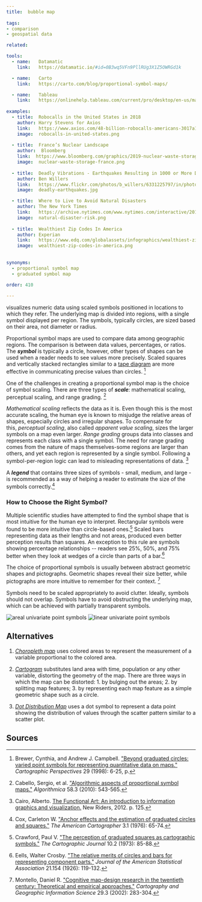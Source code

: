 ```yaml
---
title:  bubble map
  
tags:
- comparison
- geospatial data

related:

tools:
  - name:   Datamatic
    link:   https://datamatic.io/#id=0B3wq5VFn9PllRUg3X1Z5OWRGd1k

  - name:   Carto
    link:   https://carto.com/blog/proportional-symbol-maps/

  - name:   Tableau
    link:   https://onlinehelp.tableau.com/current/pro/desktop/en-us/maps_howto_symbol.html
    
examples:
  - title:  Robocalls in the United States in 2018
    author: Harry Stevens for Axios
    link:   https://www.axios.com/48-billion-robocalls-americans-3017a1c6-4406-4305-82c0-9d7c9ef84548.html
    image:  robocalls-in-united-states.png
  
  - title:  France’s Nuclear Landscape
    author:  Bloomberg
    link:  https://www.bloomberg.com/graphics/2019-nuclear-waste-storage-france
    image:  nuclear-waste-storage-france.png
    
  - title:  Deadly Vibrations - Earthquakes Resulting in 1000 or More Deaths Since 1900 
    author: Ben Willers
    link:   https://www.flickr.com/photos/b_willers/6331225797/in/photostream/
    image:  deadly-earthquakes.jpg

  - title:  Where to Live to Avoid Natural Disasters
    author: The New York Times
    link:   https://archive.nytimes.com/www.nytimes.com/interactive/2011/05/01/weekinreview/01safe.html?_r=0
    image:  natural-disaster-risk.png
  
  - title:  Wealthiest Zip Codes In America
    author: Experian
    link:   https://www.edq.com/globalassets/infographics/wealthiest-zip-codes.png
    image:  wealthiest-zip-codes-in-america.png
  
    
synonyms:
  - proportional symbol map
  - graduated symbol map
  
order: 410

---
```

visualizes numeric data using scaled symbols positioned in locations to which they refer. The underlying map is divided into regions, with a single symbol displayed per region.
 The symbols, typically circles, are sized based on their area, not diameter or radius. 
<!--more-->

Proportional symbol maps are used to compare data among geographic regions. The comparison is between data values, percentages, or ratios. The ***symbol*** is typically a circle, however, other types of shapes can be used when a reader needs to see values more precisely. Scaled squares and vertically stacked rectangles similar to a [tape diagram](/tape-diagram) are more effective in communicating precise values than circles. [^brewer]

One of the challenges in creating a proportional symbol map is the choice of symbol scaling. There are three types of ***scale***: mathematical scaling, perceptual scaling, and range grading. [^cabello]

*Mathematical scaling* reflects the data as it is. Even though this is the most accurate scaling, the human eye is known to misjudge the relative areas of shapes, especially circles and irregular shapes. To compensate for this, *perceptual scaling*, also called *apparent value scaling*, sizes the larger symbols on a map even larger.
*Range grading* groups data into classes and represents each class with a single symbol. The need for range grading comes from the nature of maps themselves-some regions are larger than others, and yet each region is represented by a single symbol. Following a symbol-per-region logic can lead to misleading representations of data. [^cairo]

A ***legend*** that contains three sizes of symbols - small, medium, and large - is recommended as a way of helping a reader to estimate the size of the symbols correctly.[^cox]

### How to Choose the Right Symbol?
Multiple scientific studies have attempted to find the symbol shape that is most intuitive for the human eye to interpret.
Rectangular symbols were found to be more intuitive than circle-based ones.[^crawford] Scaled bars representing data as their lengths and not areas, produced even better perception results than squares.
An exception to this rule are symbols showing percentage relationships -- readers see 25%, 50%, and 75% better when they look at wedges of a circle than parts of a bar.[^eells]

The choice of proportional symbols is usually between abstract geometric shapes and pictographs. Geometric shapes reveal their size better, while pictographs are more intuitive to remember for their context.  [^montello]

Symbols need to be scaled appropriately to avoid clutter. Ideally, symbols should not overlap. Symbols have to avoid obstructing the underlying map, which can be achieved with partially transparent symbols.

<img src="types-of-symbols-areal.jpg" alt="areal univariate point symbols" />
<img src="types-of-symbols-linear.jpg" alt="linear univariate point symbols" />
<!-- TODO: redraw types of symbols as svg. From 'Beyond Graduated Circles: Varied Point Symbols for Representing Quantitative Data on Maps' by Cynthia A. Brewer, p.14 -->

## Alternatives

1. [*Choropleth map*](/choropleth-map) uses colored areas to represent the measurement of a variable proportional to the colored area.

2. [*Cartogram*](/cartogram) substitutes land area with time, population or any other variable, distorting the geometry of the map. There are three ways in which the map can be distorted: 1. by bulging out the areas; 2. by splitting map features; 3. by representing each map feature as a simple geometric shape such as a circle.

3. [*Dot Distribution Map*](/dot-distribution-map) uses a dot symbol to represent a data point showing the distribution of values through the scatter pattern similar to a scatter plot.


## Sources

[^brewer]: Brewer, Cynthia, and Andrew J. Campbell. ["Beyond graduated circles: varied point symbols for representing quantitative data on maps."](https://cartographicperspectives.org/index.php/journal/article/download/cp28-brewer-campbell/pdf/0) *Cartographic Perspectives* 29 (1998): 6-25, p.
[^cabello]: Cabello, Sergio, et al. ["Algorithmic aspects of proportional symbol maps."](https://link.springer.com/content/pdf/10.1007%2Fs00453-009-9281-8.pdf) *Algorithmica* 58.3 (2010): 543-565.
[^cairo]: Cairo, Alberto. [The Functional Art: An introduction to information graphics and visualization.](https://books.google.com/books?id=xwjhh6Wu-VUC) New Riders, 2012. p. 125.
[^cox]: Cox, Carleton W. ["Anchor effects and the estimation of graduated circles and squares."](https://www.tandfonline.com/doi/abs/10.1559/152304076784080195) *The American Cartographer* 3.1 (1976): 65-74.
[^crawford]: Crawford, Paul V. ["The perception of graduated squares as cartographic symbols."](https://www.tandfonline.com/doi/abs/10.1179/caj.1973.10.2.85?journalCode=ycaj20) *The Cartographic Journal* 10.2 (1973): 85-88.
[^eells]: Eells, Walter Crosby. ["The relative merits of circles and bars for representing component parts."](https://www.jstor.org/stable/2277140) *Journal of the American Statistical Association* 21.154 (1926): 119-132.
[^montello]: Montello, Daniel R. ["Cognitive map-design research in the twentieth century: Theoretical and empirical approaches."](https://geog.ucsb.edu/~montello/pubs/history.pdf) *Cartography and Geographic Information Science* 29.3 (2002): 283-304.
